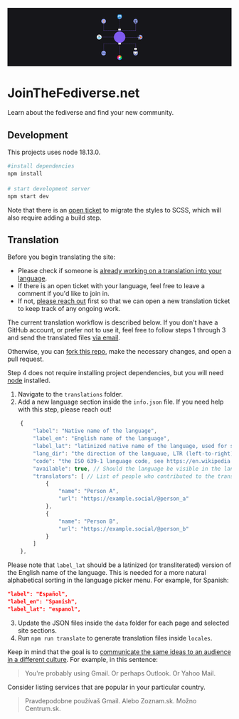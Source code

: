 ![Logos of various fediverse platforms arranged in a circle, with little envelopes being sent between them.](public/images/images/fedi-920x240.png)
# JoinTheFediverse.net

Learn about the fediverse and find your new community.
## Development

This projects uses node 18.13.0.

```sh
#install dependencies
npm install

# start development server
npm start dev
```

Note that there is an [open ticket](https://github.com/jointhefediverse-net/jointhefediverse.net/issues/13) to migrate the styles to SCSS, which will also require adding a build step.

## Translation

Before you begin translating the site:

- Please check if someone is [already working on a translation into your language](https://github.com/jointhefediverse-net/jointhefediverse.net/issues?q=is%3Aopen+is%3Aissue+sort%3Aupdated-desc+label%3Atranslation).
- If there is an open ticket with your language, feel free to leave a comment if you'd like to join in.
- If not, [please reach out](https://stefanbohacek.com/contact/) first so that we can open a new translation ticket to keep track of any ongoing work.

The current translation workflow is described below. If you don't have a GitHub account, or prefer not to use it, feel free to follow steps 1 through 3 and send the translated files [via email](https://stefanbohacek.com/contact/).

Otherwise, you can [fork this repo](https://docs.github.com/en/get-started/quickstart/fork-a-repo), make the necessary changes, and open a pull request.

Step 4 does not require installing project dependencies, but you will need [node](https://nodejs.org/en/download) installed.

1. Navigate to the `translations` folder.
2. Add a new language section inside the `info.json` file. If you need help with this step, please reach out!

```js
    {
        "label": "Native name of the language",
        "label_en": "English name of the language",
        "label_lat": "latinized native name of the language, used for sorting",
        "lang_dir": "the direction of the languaue, LTR (left-to-right) or RTL (right-to-left)",
        "code": "the ISO 639-1 language code, see https://en.wikipedia.org/wiki/List_of_ISO_639-1_codes",
        "available": true, // Should the language be visible in the language picker? true or false
        "translators": [ // List of people who contributed to the translation
            {
                "name": "Person A",
                "url": "https://example.social/@person_a"
            },
            {
                "name": "Person B",
                "url": "https://example.social/@person_b"
            }
        ]
    },
```

Please note that `label_lat` should be a latinized (or transliterated) version of the English name of the language. This is needed for a more natural alphabetical sorting in the language picker menu. For example, for Spanish:

```json
"label": "Español",
"label_en": "Spanish",
"label_lat": "espanol",
```

3. Update the JSON files inside the `data` folder for each page and selected site sections.
4. Run `npm run translate` to generate translation files inside `locales`.

Keep in mind that the goal is to [communicate the same ideas to an audience in a different culture](https://localizejs.com/articles/what-is-the-difference-between-translation-and-localization/). For example, in this sentence:

> You're probably using Gmail. Or perhaps Outlook. Or Yahoo Mail.

Consider listing services that are popular in your particular country.

> Pravdepodobne používaš Gmail. Alebo Zoznam.sk. Možno Centrum.sk.
